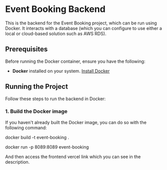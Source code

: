 # Event Booking Backend

This is the backend for the Event Booking project, which can be run using Docker. It interacts with a database (which you can configure to use either a local or cloud-based solution such as AWS RDS).

## Prerequisites

Before running the Docker container, ensure you have the following:

- **Docker** installed on your system. [Install Docker](https://www.docker.com/get-started)


## Running the Project

Follow these steps to run the backend in Docker:

### 1. Build the Docker image
If you haven't already built the Docker image, you can do so with the following command:


docker build -t event-booking .

docker run -p 8089:8089 event-booking


And then access the frontend vercel link which you can see in the description.
